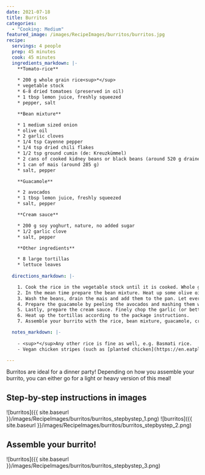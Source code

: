 ```yaml
---
date: 2021-07-18
title: Burritos
categories:
  - "Cooking: Medium"
featured_image: /images/RecipeImages/burritos/burritos.jpg
recipe:
  servings: 4 people
  prep: 45 minutes
  cook: 45 minutes
  ingredients_markdown: |-
    **Tomato-rice**
    
    * 200 g whole grain rice<sup>*</sup>
    * vegetable stock
    * 6-8 dried tomatoes (preserved in oil)
    * 1 tbsp lemon juice, freshly squeezed
    * pepper, salt

    **Bean mixture**

    * 1 medium sized onion
    * olive oil
    * 2 garlic cloves
    * 1/4 tsp Cayenne pepper
    * 1/4 tsp dried chili flakes
    * 1/2 tsp ground cumin (de: Kreuzkümmel)
    * 2 cans of cooked kidney beans or black beans (around 520 g drained weight)
    * 1 can of mais (around 285 g)
    * salt, pepper

    **Guacamole**

    * 2 avocados
    * 1 tbsp lemon juice, freshly squeezed
    * salt, pepper

    **Cream sauce**

    * 200 g soy yoghurt, nature, no added sugar
    * 1/2 garlic clove
    * salt, pepper

    **Other ingredients**

    * 8 large tortillas
    * lettuce leaves
  
  directions_markdown: |-

    1. Cook the rice in the vegetable stock until it is cooked. Whole grain rice usually takes 45 minutes to cook, plus an additional 15 minutes of soakening with the heat turned off. Chop the dried tomates into small pieces and add them to the cooked rice, together with the lemon juice. Season with pepper and salt if not salty enough from the vegetable stock.
    2. In the mean time prepare the bean mixture. Heat up some olive oil in a pan, add the chopped onion and fry it. Then, add the finely chopped (or pressed) garlic together with the Cayenne pepper, chili flakes and cumin and fry the spices for a few minutes.
    3. Wash the beans, drain the mais and add them to the pan. Let everything cook for roughly 10 minutes and season with salt and pepper. If the mixture is too dry during cooking (risk of burning) add some water to it.
    4. Prepare the guacamole by peeling the avocados and mashing them with a fork. Add the lemon juice and taste with salt and pepper. If you like it spicy, you can also add some paprika spice or Cayenne pepper to it.
    5. Lastly, prepare the cream sauce. Finely chop the garlic (or better press it) and add it to the soy sauce. Season with salt and pepper. Ideally, you prepare this sauce at least 1 hour in advance so that the garlic has the time to diffuse into the sauce. 
    6. Heat up the tortillas according to the package instructions.
    7. Assemble your burrito with the rice, bean mixture, guacamole, cream sauce and lettuce, and enjoy!

  notes_markdown: |-
    
    - <sup>*</sup>Any other rice is fine as well, e.g. Basmati rice.
    - Vegan chicken stripes (such as [planted chicken](https://en.eatplanted.com)) can also be added for a more meaty-like experience!

---
```


Burritos are ideal for a dinner party! Depending on how you assemble your burrito, you can either go for a light or heavy version of this meal!

<h2>Step-by-step instructions in images</h2>

![burritos]({{ site.baseurl }}/images/RecipeImages/burritos/burritos_stepbystep_1.png)
![burritos]({{ site.baseurl }}/images/RecipeImages/burritos/burritos_stepbystep_2.png)

<h2>Assemble your burrito!</h2>
![burritos]({{ site.baseurl }}/images/RecipeImages/burritos/burritos_stepbystep_3.png)